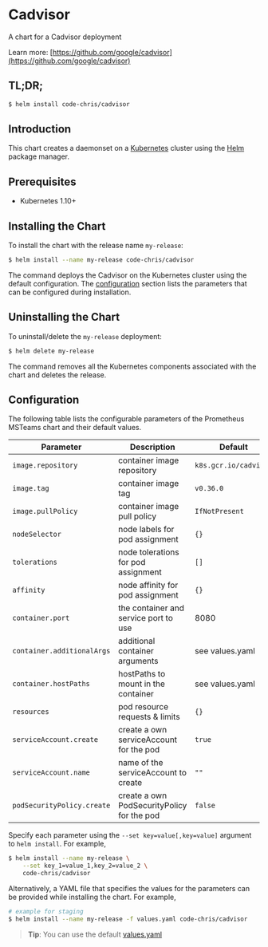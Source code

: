 # Cadvisor

A chart for a Cadvisor deployment

Learn more: [https://github.com/google/cadvisor](https://github.com/google/cadvisor)

## TL;DR;

```bash
$ helm install code-chris/cadvisor
```

## Introduction

This chart creates a daemonset on a [Kubernetes](http://kubernetes.io) cluster using the [Helm](https://helm.sh) package manager.

## Prerequisites

- Kubernetes 1.10+

## Installing the Chart

To install the chart with the release name `my-release`:

```bash
$ helm install --name my-release code-chris/cadvisor
```

The command deploys the Cadvisor on the Kubernetes cluster using the default configuration. The [configuration](#configuration) section lists the parameters that can be configured during installation.

## Uninstalling the Chart

To uninstall/delete the `my-release` deployment:

```bash
$ helm delete my-release
```
The command removes all the Kubernetes components associated with the chart and deletes the release.

## Configuration

The following table lists the configurable parameters of the Prometheus MSTeams chart and their default values.

|               Parameter                |                    Description                    |            Default            |
| -------------------------------------- | ------------------------------------------------- | ----------------------------- |
| `image.repository`                     | container image repository                        | `k8s.gcr.io/cadvisor`         |
| `image.tag`                            | container image tag                               | `v0.36.0`                     |
| `image.pullPolicy`                     | container image pull policy                       | `IfNotPresent`                |
| `nodeSelector`                         | node labels for pod assignment                    | `{}`                          |
| `tolerations`                          | node tolerations for pod assignment               | `[]`                          |
| `affinity`                             | node affinity for pod assignment                  | `{}`                          |
| `container.port`                       | the container and service port to use             | 8080                          |
| `container.additionalArgs`             | additional container arguments                    | see values.yaml               |
| `container.hostPaths`                  | hostPaths to mount in the container               | see values.yaml               |
| `resources`                            | pod resource requests & limits                    | `{}`                          |
| `serviceAccount.create`                | create a own serviceAccount for the pod           | `true`                        |
| `serviceAccount.name`                  | name of the serviceAccount to create              | `""`                          |
| `podSecurityPolicy.create`             | create a own PodSecurityPolicy for the pod        | `false`                       |

Specify each parameter using the `--set key=value[,key=value]` argument to `helm install`. For example,

```bash
$ helm install --name my-release \
    --set key_1=value_1,key_2=value_2 \
    code-chris/cadvisor
```

Alternatively, a YAML file that specifies the values for the parameters can be provided while installing the chart. For example,

```bash
# example for staging
$ helm install --name my-release -f values.yaml code-chris/cadvisor
```

> **Tip**: You can use the default [values.yaml](values.yaml)
